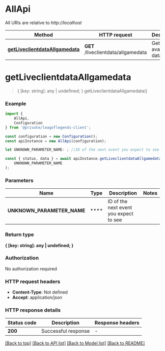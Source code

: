 # AllApi

All URIs are relative to *http://localhost*

|Method | HTTP request | Description|
|------------- | ------------- | -------------|
|[**getLiveclientdataAllgamedata**](#getliveclientdataallgamedata) | **GET** /liveclientdata/allgamedata | Get all available data|

# **getLiveclientdataAllgamedata**
> { [key: string]: any | undefined; } getLiveclientdataAllgamedata()


### Example

```typescript
import {
    AllApi,
    Configuration
} from '@private/leagoflegends-client';

const configuration = new Configuration();
const apiInstance = new AllApi(configuration);

let UNKNOWN_PARAMETER_NAME: ; //ID of the next event you expect to see (optional)

const { status, data } = await apiInstance.getLiveclientdataAllgamedata(
    UNKNOWN_PARAMETER_NAME
);
```

### Parameters

|Name | Type | Description  | Notes|
|------------- | ------------- | ------------- | -------------|
| **UNKNOWN_PARAMETER_NAME** | ****| ID of the next event you expect to see | |


### Return type

**{ [key: string]: any | undefined; }**

### Authorization

No authorization required

### HTTP request headers

 - **Content-Type**: Not defined
 - **Accept**: application/json


### HTTP response details
| Status code | Description | Response headers |
|-------------|-------------|------------------|
|**200** | Successful response |  -  |

[[Back to top]](#) [[Back to API list]](../README.md#documentation-for-api-endpoints) [[Back to Model list]](../README.md#documentation-for-models) [[Back to README]](../README.md)

